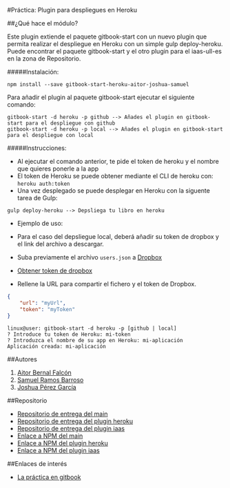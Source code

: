 #Práctica: Plugin para despliegues en Heroku

##¿Qué hace el módulo?

Este plugin extiende el paquete gitbook-start con un nuevo plugin que permita realizar el despliegue en Heroku con un simple gulp deploy-heroku. Puede encontrar el paquete gitbook-start y el otro plugin para el iaas-ull-es en la zona de Repositorio.

#####Instalación:

```shell
npm install --save gitbook-start-heroku-aitor-joshua-samuel
```

Para añadir el plugin al paquete  gitbook-start ejecutar el siguiente comando:

```shell
gitbook-start -d heroku -p github --> Añades el plugin en gitbook-start para el despliegue con github
gitbook-start -d heroku -p local --> Añades el plugin en gitbook-start para el despliegue con local
```
#####Instrucciones:

* Al ejecutar el comando anterior, te pide el token de heroku y el nombre que quieres ponerle a la app
* El token de Heroku se puede obtener mediante el CLI de heroku con: ```heroku auth:token```
* Una vez desplegado se puede desplegar en Heroku con la siguente tarea de Gulp:

```shell
gulp deploy-heroku --> Depsliega tu libro en heroku
```

* Ejemplo de uso:

* Para el caso del depsliegue local, deberá añadir su token de dropbox y el link del archivo a descargar.
* Suba previamente el archivo ```users.json``` a [Dropbox](https://dropbox.com)
* [Obtener token de dropbox](https://dropbox.github.io/dropbox-api-v2-explorer/#auth_token/revoke)
* Rellene la URL para compartir el fichero y el token de Dropbox.

```json
{
    "url": "myUrl",
    "token": "myToken"
}
```

```
linux@user: gitbook-start -d heroku -p [github | local]
? Introduce tu token de Heroku: mi-token
? Introduzca el nombre de su app en Heroku: mi-aplicación
Aplicación creada: mi-aplicación
```


##Autores

1. [Aitor Bernal Falcón](http://chinegua.github.io/)
2. [Samuel Ramos Barroso](http://losnen.github.io/)
3. [Joshua Pérez García](http://joshuape.github.io/)


##Repositorio

* [Repositorio de entrega del main](https://github.com/ULL-ESIT-SYTW-1617/practica-plugins-heroku-aitor-joshua-samuel)
* [Repositorio de entrega del plugin heroku](https://github.com/ULL-ESIT-SYTW-1617/gitbook-start-heroku-aitor-joshua-samuel)
* [Repositorio de entrega del plugin iaas](https://github.com/ULL-ESIT-SYTW-1617/gitbook-start-iaas-ull-es-aitor-joshua-samuel)
* [Enlace a NPM del main](https://www.npmjs.com/package/gitbook-start-aitor-joshua-samuel)
* [Enlace a NPM del plugin heroku](https://www.npmjs.com/package/gitbook-start-heroku-aitor-joshua-samuel)
* [Enlace a NPM del plugin iaas](https://www.npmjs.com/package/gitbook-start-iaas-ull-es-aitor-joshua-samuel)


##Enlaces de interés
* [La práctica en gitbook](https://casianorodriguezleon.gitbooks.io/ull-esit-1617/content/practicas/practicaplugin.html)
